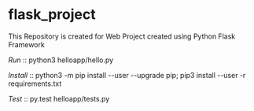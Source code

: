 # flask_project
This Repository is created for Web Project created using Python Flask Framework

*Run* ::
python3 helloapp/hello.py

*Install* ::
python3 -m pip install --user --upgrade pip; pip3 install --user -r requirements.txt

*Test* ::
py.test helloapp/tests.py
